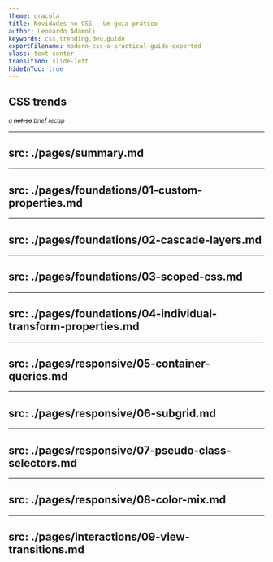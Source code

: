 ```yaml
---
theme: dracula
title: Novidades no CSS - Um guia prático
author: Leonardo Adamoli
keywords: css,trending,dev,guide
exportFilename: modern-css-a-practical-guide-exported
class: text-center
transition: slide-left
hideInToc: true
---
```


<!-- Intro -->
<section>
  <h1 class="section-title" v-motion-slide-right>
    CSS trends
  </h1>

  <small 
    class="inline-flex items-end gap-2 text-green" v-motion-slide-left>
    <i>a <s>not-so</s> brief recap</i>
    <fluent-emoji-nail-polish-light class="w-[30px] h-[30px]" />
  </small>
</section>

<!-- Toc -->
---
src: ./pages/summary.md
---

<!-- Custom properties -->
---
src: ./pages/foundations/01-custom-properties.md
---

<!-- Cascade layers -->
---
src: ./pages/foundations/02-cascade-layers.md
---

<!-- Scope -->
---
src: ./pages/foundations/03-scoped-css.md
---

<!-- Individual transform properties -->
---
src: ./pages/foundations/04-individual-transform-properties.md
---

<!-- Container queries -->
---
src: ./pages/responsive/05-container-queries.md
---

<!-- Subgrid -->
---
src: ./pages/responsive/06-subgrid.md
---

<!-- Pseudo class selectors -->
---
src: ./pages/responsive/07-pseudo-class-selectors.md
---

<!-- Color mix -->
---
src: ./pages/responsive/08-color-mix.md
---

<!-- View transitions -->
---
src: ./pages/interactions/09-view-transitions.md
---